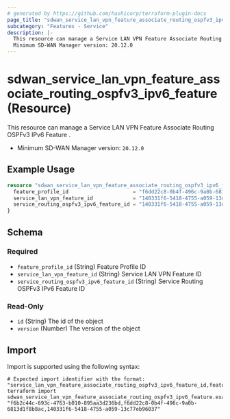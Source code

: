 ```yaml
---
# generated by https://github.com/hashicorp/terraform-plugin-docs
page_title: "sdwan_service_lan_vpn_feature_associate_routing_ospfv3_ipv6_feature Resource - terraform-provider-sdwan"
subcategory: "Features - Service"
description: |-
  This resource can manage a Service LAN VPN Feature Associate Routing OSPFv3 IPv6 Feature .
  Minimum SD-WAN Manager version: 20.12.0
---
```


# sdwan_service_lan_vpn_feature_associate_routing_ospfv3_ipv6_feature (Resource)

This resource can manage a Service LAN VPN Feature Associate Routing OSPFv3 IPv6 Feature .
  - Minimum SD-WAN Manager version: `20.12.0`

## Example Usage

```terraform
resource "sdwan_service_lan_vpn_feature_associate_routing_ospfv3_ipv6_feature" "example" {
  feature_profile_id                     = "f6dd22c8-0b4f-496c-9a0b-6813d1f8b8ac"
  service_lan_vpn_feature_id             = "140331f6-5418-4755-a059-13c77eb96037"
  service_routing_ospfv3_ipv6_feature_id = "140331f6-5418-4755-a059-13c77eb96037"
}
```

<!-- schema generated by tfplugindocs -->
## Schema

### Required

- `feature_profile_id` (String) Feature Profile ID
- `service_lan_vpn_feature_id` (String) Service LAN VPN Feature ID
- `service_routing_ospfv3_ipv6_feature_id` (String) Service Routing OSPFv3 IPv6 Feature ID

### Read-Only

- `id` (String) The id of the object
- `version` (Number) The version of the object

## Import

Import is supported using the following syntax:

```shell
# Expected import identifier with the format: "service_lan_vpn_feature_associate_routing_ospfv3_ipv6_feature_id,feature_profile_id,service_lan_vpn_feature_id"
terraform import sdwan_service_lan_vpn_feature_associate_routing_ospfv3_ipv6_feature.example "f6b2c44c-693c-4763-b010-895aa3d236bd,f6dd22c8-0b4f-496c-9a0b-6813d1f8b8ac,140331f6-5418-4755-a059-13c77eb96037"
```
